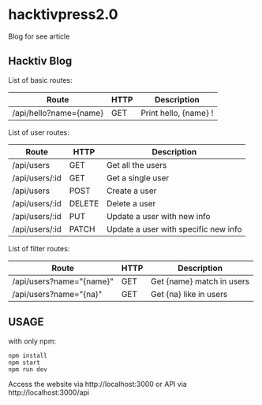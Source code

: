 # hacktivpress2.0
Blog for see article

## Hacktiv Blog
List of basic routes:

Route | HTTP | Description
------|------|------------
/api/hello?name={name}|GET|Print hello, {name} !

List of user routes:

Route | HTTP | Description
------|------|------------
/api/users|GET|Get all the users
/api/users/:id|GET|Get a single user
/api/users|POST|Create a user
/api/users/:id|DELETE|Delete a user
/api/users/:id|PUT|Update a user with new info
/api/users/:id|PATCH|Update a user with specific new info

List of filter routes:

Route | HTTP | Description
------|------|------------
/api/users?name="{name}"|GET|Get {name} match in users
/api/users?name="{na}"|GET|Get {na} like in users

## USAGE
with only npm:

```
npm install
npm start
npm run dev
```
Access the website via http://localhost:3000 or API via http://localhost:3000/api
